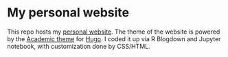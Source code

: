 # My personal website
This repo hosts my [personal website](http://zhaoyufei.rbind.io). The theme of the website is powered by the [Academic theme](https://wowchemy.com) for [Hugo](https://gohugo.io). I coded it up via R Blogdown and Jupyter notebook, with customization done by CSS/HTML.